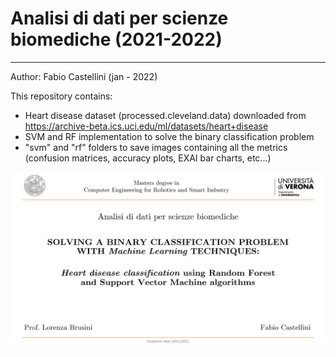 # Analisi di dati per scienze biomediche (2021-2022)
----------------------

Author: Fabio Castellini (jan - 2022)

This repository contains:
- Heart disease dataset (processed.cleveland.data) downloaded from https://archive-beta.ics.uci.edu/ml/datasets/heart+disease
- SVM and RF implementation to solve the binary classification problem
- "svm" and "rf" folders to save images containing all the metrics (confusion matrices, accuracy plots, EXAI bar charts, etc...)


![This is an image](title.png)



